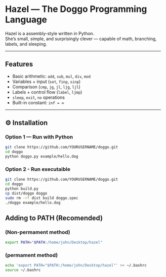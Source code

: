#  Hazel — The Doggo Programming Language

Hazel is a assembly-style written in Python.  
She’s small, simple, and surprisingly clever — capable of math, branching, labels, and sleeping.

---

##  Features
- Basic arithmetic: `add`, `sub`, `mul`, `div`, `mod`
- Variables + input (`set`, `finp`, `sinp`)
- Comparison (`cmp`, `jg`, `jl`, `ljg`, `ljl`)
- Labels + control flow (`label`, `ljmp`)
- `sleep`, `exit`, `no` operations
- Built-in constant: `inf = ∞`

---

## ⚙️ Installation

### Option 1 — Run with Python
```bash
git clone https://github.com/YOURUSERNAME/doggo.git
cd doggo
python doggo.py example/hello.dog

```
### Option 2 - Run executaible
```bash
git clone https://github.com/YOURUSERNAME/doggo.git
cd doggo
python build.py
cp dist/doggo doggo
sudo rm -rf dist build doggo.spec
./doggo example/hello.dog
```

## Adding to PATH (Recomended)
### (Non-permament method)
```bash
export PATH="$PATH:/home/john/Desktop/hazel"
```
### (permament method)
```bash
echo 'export PATH="$PATH:/home/john/Desktop/hazel"' >> ~/.bashrc
source ~/.bashrc
```